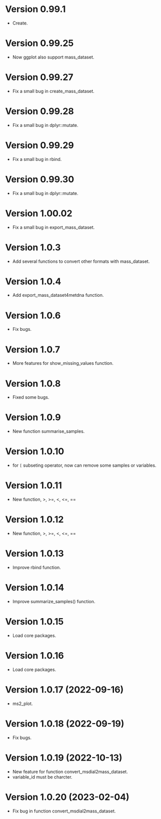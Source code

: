 # Version 0.99.1

* Create.

# Version 0.99.25

* Now ggplot also support mass_dataset.

# Version 0.99.27

* Fix a small bug in create_mass_dataset.

# Version 0.99.28

* Fix a small bug in dplyr::mutate.

# Version 0.99.29

* Fix a small bug in rbind.

# Version 0.99.30

* Fix a small bug in dplyr::mutate.

# Version 1.00.02

* Fix a small bug in export_mass_dataset.

# Version 1.0.3

* Add several functions to convert other formats with mass_dataset.

# Version 1.0.4

* Add export_mass_dataset4metdna function.


# Version 1.0.6

* Fix bugs.

# Version 1.0.7

* More features for show_missing_values function.

# Version 1.0.8

* Fixed some bugs.

# Version 1.0.9

* New function summarise_samples.

# Version 1.0.10

* for `[` subseting operator, now can remove some samples or variables.

# Version 1.0.11

* New function, >, >=, <, <=, ==

# Version 1.0.12

* New function, >, >=, <, <=, ==

# Version 1.0.13

* Improve rbind function.

# Version 1.0.14

* Improve summarize_samples() function.

# Version 1.0.15

* Load core packages.

# Version 1.0.16

* Load core packages.

# Version 1.0.17 (2022-09-16)

* ms2_plot.

# Version 1.0.18 (2022-09-19)

* Fix bugs.

# Version 1.0.19 (2022-10-13)

* New feature for function convert_msdial2mass_dataset.
* variable_id must be charcter.


# Version 1.0.20 (2023-02-04)

* Fix bug in function convert_msdial2mass_dataset.


